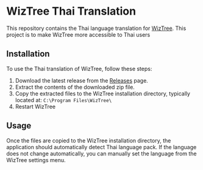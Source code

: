 # WizTree Thai Translation

This repository contains the Thai language translation for [WizTree](https://diskanalyzer.com/). This project is to make WizTree more accessible to Thai users 

## Installation

To use the Thai translation of WizTree, follow these steps:

1. Download the latest release from the [Releases](https://github.com/shadowsnow124/Wiztree-Thai-Translation/releases) page.
2. Extract the contents of the downloaded zip file.
3. Copy the extracted files to the WizTree installation directory, typically located at: `C:\Program Files\WizTree\`
4. Restart WizTree
   
## Usage

Once the files are copied to the WizTree installation directory, the application should automatically detect Thai language pack. If the language does not change automatically, you can manually set the language from the WizTree settings menu.

